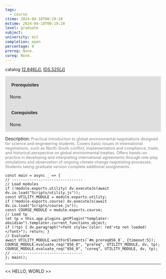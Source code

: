 ```yaml
---
tags:
  - course
ctime: 2024-04-18T00:19:28
mstime: 2024-04-18T00:19:28
level: graduate
subject: 
university: mit
completion: open
percentage: 0
prereq: None.
coreq: None.
---
```


catalog [12.846[J]](http://student.mit.edu/catalog/m12c.html#12.846), [IDS.525[J]](http://student.mit.edu/catalog/mIDSa.html#IDS.525)

<span style="display: block; padding: 15px; background-color: rgb(100, 100, 100, 0.2);"><font id="m_prereq856_0" style="display: block; font-family: Arial, sans-serif; font-weight: bold; padding: 5px">Prerequisites</font><br><span id="prereq856_0">None.</span></span>
<span style="display: block; padding: 15px; background-color: rgb(100, 100, 100, 0.2);"><font id="m_coreq856_0" style="display: block; font-family: Arial, sans-serif; font-weight: bold; padding: 5px">Corequisites</font><br><span id="coreq856_0">None.</span></span>

<font style="">Description:</font>
<font style="color: grey; font-size: 0.8rem;">Practical introduction to global environmental negotiations designed for science and engineering students. Covers basic issues in international negotiations, such as North-South conflict, implementation and compliance, trade, and historical perspective on global environmental treaties. Offers hands-on practice in developing and interpreting international agreements through role-play simulations and observation of ongoing climate change negotiating processes. Students taking graduate version complete additional assignments.</font>

```dataviewjs
const main = async _ => {
// --------------------------------
// Load modules
if (!module.exports.utility) dv.executeJs(await dv.io.load("Scripts/utility.js"));
const UTILITY_MODULE = module.exports.utility;
if (!module.exports.course) dv.executeJs(await dv.io.load("Scripts/course.js"));
const COURSE_MODULE = module.exports.course;
// Load tp
let tp = this.app.plugins.getPlugin("templater-obsidian").templater.current_functions_object;
if (!tp) { dv.paragraph("<font style='color: red'>tp not loaded!</font>"); return; }
// Evaluate
await UTILITY_MODULE.waitForElements(`#m_prereq856_0`, {timeout:5});
COURSE_MODULE.evaluate_req("856_0", "prereq", UTILITY_MODULE, dv, tp);
COURSE_MODULE.evaluate_req("856_0", "coreq", UTILITY_MODULE, dv, tp);
// --------------------------------
}; main();
```

---

<< HELLO, WORLD >>
